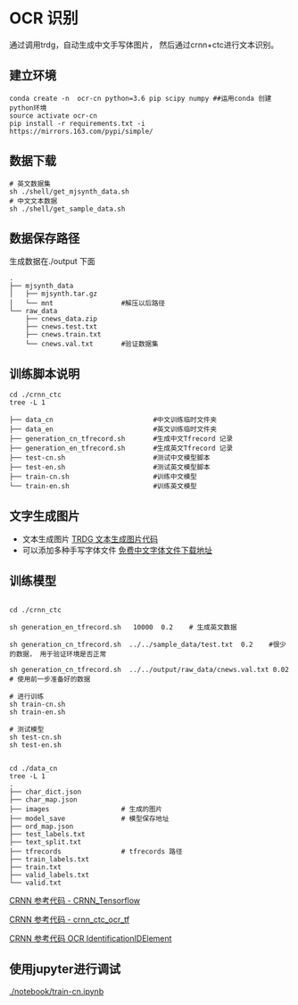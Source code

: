 #   OCR 识别


通过调用trdg，自动生成中文手写体图片， 然后通过crnn+ctc进行文本识别。


## 建立环境

```shell script
conda create -n  ocr-cn python=3.6 pip scipy numpy ##运用conda 创建python环境
source activate ocr-cn
pip install -r requirements.txt -i https://mirrors.163.com/pypi/simple/
```


## 数据下载
```shell script
# 英文数据集
sh ./shell/get_mjsynth_data.sh
# 中文文本数据
sh ./shell/get_sample_data.sh
```

## 数据保存路径

生成数据在./output 下面

```shell script
.
├── mjsynth_data
│   ├── mjsynth.tar.gz
│   └── mnt                 #解压以后路径
└── raw_data
    ├── cnews_data.zip
    ├── cnews.test.txt
    ├── cnews.train.txt
    └── cnews.val.txt       #验证数据集 

```


##  训练脚本说明  

```shell script
cd ./crnn_ctc
tree -L 1

├── data_cn                         #中文训练临时文件夹
├── data_en                         #英文训练临时文件夹
├── generation_cn_tfrecord.sh       #生成中文Tfrecord 记录
├── generation_en_tfrecord.sh       #生成英文Tfrecord 记录
├── test-cn.sh                      #测试中文模型脚本
├── test-en.sh                      #测试英文模型脚本
├── train-cn.sh                     #训练中文模型
└── train-en.sh                     #训练英文模型

```

## 文字生成图片 

* 文本生成图片  [TRDG 文本生成图片代码](https://github.com/Belval/TextRecognitionDataGenerator)
* 可以添加多种手写字体文件  [免费中文字体文件下载地址](http://www.sucaijishi.com/material/font/)





##  训练模型

```shell script

cd ./crnn_ctc

sh generation_en_tfrecord.sh   10000  0.2    # 生成英文数据

sh generation_cn_tfrecord.sh  ../../sample_data/test.txt  0.2    #很少的数据， 用于验证环境是否正常

sh generation_cn_tfrecord.sh  ../../output/raw_data/cnews.val.txt 0.02  # 使用前一步准备好的数据

# 进行训练
sh train-cn.sh
sh train-en.sh

# 测试模型
sh test-cn.sh
sh test-en.sh


cd ./data_cn
tree -L 1
.
├── char_dict.json
├── char_map.json
├── images                  # 生成的图片
├── model_save              # 模型保存地址
├── ord_map.json            
├── test_labels.txt
├── text_split.txt
├── tfrecords               # tfrecords 路径
├── train_labels.txt
├── train.txt
├── valid_labels.txt
└── valid.txt

```

 
[CRNN 参考代码 - CRNN_Tensorflow](https://github.com/MaybeShewill-CV/CRNN_Tensorflow)

[CRNN 参考代码 - crnn_ctc_ocr_tf](https://github.com/bai-shang/crnn_ctc_ocr_tf)

[CRNN 参考代码  OCR IdentificationIDElement](https://github.com/Mingtzge/2019-CCF-BDCI-OCR-MCZJ-OCR-IdentificationIDElement)


## 使用jupyter进行调试

[./notebook/train-cn.ipynb](./notebook/train-cn.ipynb)


